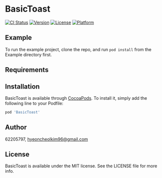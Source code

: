 # BasicToast

[![CI Status](https://img.shields.io/travis/62205797/BasicToast.svg?style=flat)](https://travis-ci.org/62205797/BasicToast)
[![Version](https://img.shields.io/cocoapods/v/BasicToast.svg?style=flat)](https://cocoapods.org/pods/BasicToast)
[![License](https://img.shields.io/cocoapods/l/BasicToast.svg?style=flat)](https://cocoapods.org/pods/BasicToast)
[![Platform](https://img.shields.io/cocoapods/p/BasicToast.svg?style=flat)](https://cocoapods.org/pods/BasicToast)

## Example

To run the example project, clone the repo, and run `pod install` from the Example directory first.

## Requirements

## Installation

BasicToast is available through [CocoaPods](https://cocoapods.org). To install
it, simply add the following line to your Podfile:

```ruby
pod 'BasicToast'
```

## Author

62205797, hyeoncheolkim96@gmail.com

## License

BasicToast is available under the MIT license. See the LICENSE file for more info.
